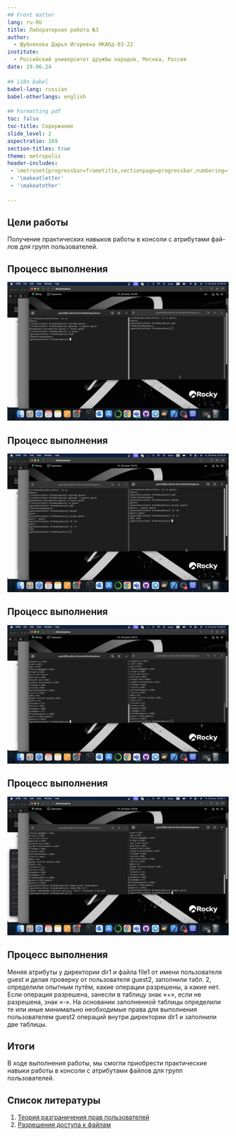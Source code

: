 ```yaml
---
## Front matter
lang: ru-RU
title: Лабораторная работа №3
author:
  - Шубнякова Дарья Игоревна НКАбд-03-22
institute:
  - Российский университет дружбы народов, Москва, Россия
date: 19.06.24

## i18n babel
babel-lang: russian
babel-otherlangs: english

## Formatting pdf
toc: false
toc-title: Содержание
slide_level: 2
aspectratio: 169
section-titles: true
theme: metropolis
header-includes:
 - \metroset{progressbar=frametitle,sectionpage=progressbar,numbering=fraction}
 - '\makeatletter'
 - '\makeatother'
 
---
```


## Цели работы

Получение практических навыков работы в консоли с атрибутами фай- лов для групп пользователей.

## Процесс выполнения

![Пункты 1-6](image/3.1.png)

## Процесс выполнения

![Пункт 7](image/3.2.png)

## Процесс выполнения

![Пункт 8](image/3.3.png)

## Процесс выполнения

![Пункт 9-10](image/3.4.png)

## Процесс выполнения

Меняя атрибуты у директории dir1 и файла file1 от имени пользователя guest и делая проверку от пользователя guest2, заполнили табл. 2, определили опытным путём, какие операции разрешены, а какие нет. Если операция разрешена, занесли в таблицу знак «+», если не разрешена, знак «-». На основании заполненной таблицы определили те или иные минимально необходимые права для выполнения пользователем guest2 операций внутри директории dir1 и заполнили две таблицы.

## Итоги

В ходе выполнения работы, мы смогли приобрести практические навыки работы в консоли с атрибутами файлов для групп пользователей.

## Список литературы

1. [Теория разграничения прав пользователей](https://moodle.kstu.ru/pluginfile.php/318215/mod_resource/content/1/Теория_разграничение_прав_пользователи.pdf)
2. [Разрешения доступа к файлам](https://linuxcommand.ru/razresheniya-dostupa-k-failam/)





